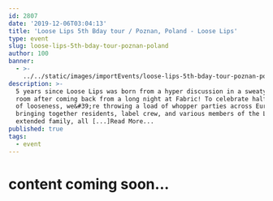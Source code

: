 ```yaml
---
id: 2807
date: '2019-12-06T03:04:13'
title: 'Loose Lips 5th Bday tour / Poznan, Poland - Loose Lips'
type: event
slug: loose-lips-5th-bday-tour-poznan-poland
author: 100
banner:
  - >-
    ../../static/images/importEvents/loose-lips-5th-bday-tour-poznan-poland/image2807.jpeg
description: >-
  5 years since Loose Lips was born from a hyper discussion in a sweaty living
  room after coming back from a long night at Fabric! To celebrate half a decade
  of looseness, we&#39;re throwing a load of whopper parties across Europe,
  bringing together residents, label crew, and various members of the LL
  extended family, all [...]Read More...
published: true
tags:
  - event
---
```

content coming soon...
======================